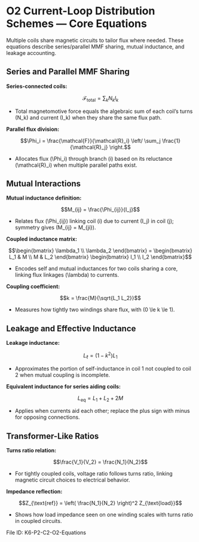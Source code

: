 # O2 Current-Loop Distribution Schemes — Core Equations

Multiple coils share magnetic circuits to tailor flux where needed. These equations describe series/parallel MMF sharing, mutual inductance, and leakage accounting.

## Series and Parallel MMF Sharing
**Series-connected coils:**

$$\mathcal{F}_{\text{total}} = \sum_{k} N_k I_k$$

- Total magnetomotive force equals the algebraic sum of each coil’s turns \(N_k\) and current \(I_k\) when they share the same flux path.

**Parallel flux division:**

$$\Phi_i = \frac{\mathcal{F}}{\mathcal{R}_i} \left/ \sum_j \frac{1}{\mathcal{R}_j} \right.$$ 

- Allocates flux \(\Phi_i\) through branch \(i\) based on its reluctance \(\mathcal{R}_i\) when multiple parallel paths exist.

## Mutual Interactions
**Mutual inductance definition:**

$$M_{ij} = \frac{\Phi_{ij}}{I_j}$$

- Relates flux \(\Phi_{ij}\) linking coil \(i\) due to current \(I_j\) in coil \(j\); symmetry gives \(M_{ij} = M_{ji}\).

**Coupled inductance matrix:**

$$\begin{bmatrix} \lambda_1 \\ \lambda_2 \end{bmatrix} = \begin{bmatrix} L_1 & M \\ M & L_2 \end{bmatrix} \begin{bmatrix} I_1 \\ I_2 \end{bmatrix}$$

- Encodes self and mutual inductances for two coils sharing a core, linking flux linkages \(\lambda\) to currents.

**Coupling coefficient:**

$$k = \frac{M}{\sqrt{L_1 L_2}}$$

- Measures how tightly two windings share flux, with \(0 \le k \le 1\).

## Leakage and Effective Inductance
**Leakage inductance:**

$$L_{\ell} = (1 - k^2) L_1$$

- Approximates the portion of self-inductance in coil 1 not coupled to coil 2 when mutual coupling is incomplete.

**Equivalent inductance for series aiding coils:**

$$L_{\text{eq}} = L_1 + L_2 + 2M$$

- Applies when currents aid each other; replace the plus sign with minus for opposing connections.

## Transformer-Like Ratios
**Turns ratio relation:**

$$\frac{V_1}{V_2} = \frac{N_1}{N_2}$$

- For tightly coupled coils, voltage ratio follows turns ratio, linking magnetic circuit choices to electrical behavior.

**Impedance reflection:**

$$Z_{\text{ref}} = \left( \frac{N_1}{N_2} \right)^2 Z_{\text{load}}$$

- Shows how load impedance seen on one winding scales with turns ratio in coupled circuits.

File ID: K6-P2-C2-O2-Equations
